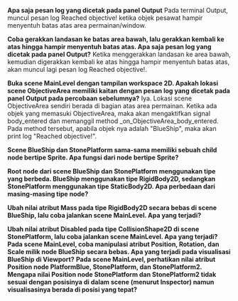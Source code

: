 **Apa saja pesan log yang dicetak pada panel Output**
Pada terminal Output, muncul pesan log Reached objective! ketika objek pesawat hampir menyentuh batas atas area permainan/window.

**Coba gerakkan landasan ke batas area bawah, lalu gerakkan kembali ke atas hingga hampir menyentuh batas atas. Apa saja pesan log yang dicetak pada panel Output?**
Ketika menggerakkan landasan ke area bawah, kemudian digerakkan kembali ke atas hingga hampir menyentuh batas atas, akan muncul lagi pesan log Reached objective!.

**Buka scene MainLevel dengan tampilan workspace 2D. Apakah lokasi scene ObjectiveArea memiliki kaitan dengan pesan log yang dicetak pada panel Output pada percobaan sebelumnya?**
Iya. Lokasi scene ObjectiveArea sendiri berada di bagian atas area permainan. Ketika ada objek yang memasuki ObjectiveArea, maka akan mengaktifkan signal body_entered dan memanggil method _on_ObjectiveArea_body_entered. Pada method tersebut, apabila objek nya adalah "BlueShip", maka akan print log "Reached objective!".

**Scene BlueShip dan StonePlatform sama-sama memiliki sebuah child node bertipe Sprite. Apa fungsi dari node bertipe Sprite?**

**Root node dari scene BlueShip dan StonePlatform menggunakan tipe yang berbeda. BlueShip menggunakan tipe RigidBody2D, sedangkan StonePlatform menggunakan tipe StaticBody2D. Apa perbedaan dari masing-masing tipe node?**

**Ubah nilai atribut Mass pada tipe RigidBody2D secara bebas di scene BlueShip, lalu coba jalankan scene MainLevel. Apa yang terjadi?**

**Ubah nilai atribut Disabled pada tipe CollisionShape2D di scene StonePlatform, lalu coba jalankan scene MainLevel. Apa yang terjadi?**
**Pada scene MainLevel, coba manipulasi atribut Position, Rotation, dan Scale milik node BlueShip secara bebas. Apa yang terjadi pada visualisasi BlueShip di Viewport?**
**Pada scene MainLevel, perhatikan nilai atribut Position node PlatformBlue, StonePlatform, dan StonePlatform2. Mengapa nilai Position node StonePlatform dan StonePlatform2 tidak sesuai dengan posisinya di dalam scene (menurut Inspector) namun visualisasinya berada di posisi yang tepat?**
